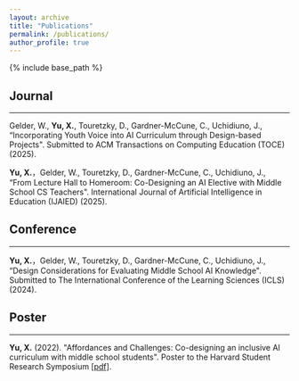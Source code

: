 ```yaml
---
layout: archive
title: "Publications"
permalink: /publications/
author_profile: true
---
```

{% include base_path %}
## Journal
___
Gelder, W., **Yu, X.**, Touretzky, D., Gardner-McCune, C., Uchidiuno, J., “Incorporating Youth Voice into AI Curriculum through Design-based Projects". Submitted to ACM Transactions on Computing Education (TOCE) (2025).

**Yu, X.**，Gelder, W., Touretzky, D., Gardner-McCune, C., Uchidiuno, J., “From Lecture Hall to Homeroom: Co-Designing an AI Elective with Middle School CS Teachers". International Journal of Artificial Intelligence in Education (IJAIED) (2025). 

## Conference
___
**Yu, X.**，Gelder, W., Touretzky, D., Gardner-McCune, C., Uchidiuno, J., “Design Considerations for Evaluating Middle School AI Knowledge". Submitted to The International Conference of the Learning Sciences (ICLS) (2024). 

## Poster
___
**Yu, X.** (2022). "Affordances and Challenges: Co-designing an inclusive AI curriculum with middle school students". Poster to the Harvard Student Research Symposium [[pdf]](https://src.gse.harvard.edu/files/gse-src-2022/files/affordances_and_challenges.pdf). 
